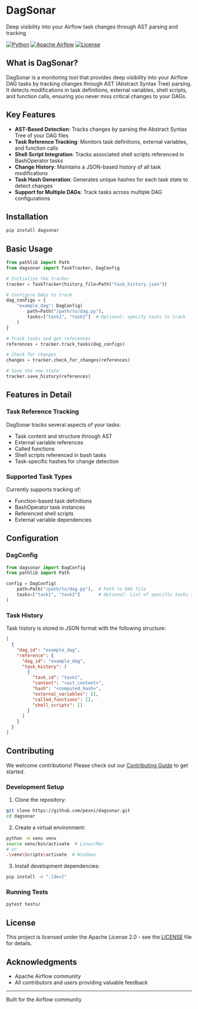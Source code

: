 # DagSonar

Deep visibility into your Airflow task changes through AST parsing and tracking

[![Python](https://img.shields.io/badge/python-3.7+-blue.svg)](https://www.python.org/downloads/)
[![Apache Airflow](https://img.shields.io/badge/apache--airflow-2.0+-yellow.svg)](https://airflow.apache.org/)
[![License](https://img.shields.io/badge/license-Apache%202.0-green.svg)](LICENSE)

## What is DagSonar?

DagSonar is a monitoring tool that provides deep visibility into your Airflow DAG tasks by tracking changes through AST (Abstract Syntax Tree) parsing. It detects modifications in task definitions, external variables, shell scripts, and function calls, ensuring you never miss critical changes to your DAGs.

## Key Features

- **AST-Based Detection**: Tracks changes by parsing the Abstract Syntax Tree of your DAG files
- **Task Reference Tracking**: Monitors task definitions, external variables, and function calls
- **Shell Script Integration**: Tracks associated shell scripts referenced in BashOperator tasks
- **Change History**: Maintains a JSON-based history of all task modifications
- **Task Hash Generation**: Generates unique hashes for each task state to detect changes
- **Support for Multiple DAGs**: Track tasks across multiple DAG configurations

## Installation

```bash
pip install dagsonar
```

## Basic Usage

```python
from pathlib import Path
from dagsonar import TaskTracker, DagConfig

# Initialize the tracker
tracker = TaskTracker(history_file=Path("task_history.json"))

# Configure DAGs to track
dag_configs = {
    "example_dag": DagConfig(
        path=Path("/path/to/dag.py"),
        tasks=["task1", "task2"]  # Optional: specify tasks to track
    )
}

# Track tasks and get references
references = tracker.track_tasks(dag_configs)

# Check for changes
changes = tracker.check_for_changes(references)

# Save the new state
tracker.save_history(references)
```

## Features in Detail

### Task Reference Tracking

DagSonar tracks several aspects of your tasks:
- Task content and structure through AST
- External variable references
- Called functions
- Shell scripts referenced in bash tasks
- Task-specific hashes for change detection

### Supported Task Types

Currently supports tracking of:
- Function-based task definitions
- BashOperator task instances
- Referenced shell scripts
- External variable dependencies

## Configuration

### DagConfig
```python
from dagsonar import DagConfig
from pathlib import Path

config = DagConfig(
    path=Path("/path/to/dag.py"),  # Path to DAG file
    tasks=["task1", "task2"]       # Optional: List of specific tasks to track
)
```

### Task History

Task history is stored in JSON format with the following structure:
```json
[
  {
    "dag_id": "example_dag",
    "reference": {
      "dag_id": "example_dag",
      "task_history": [
        {
          "task_id": "task1",
          "content": "<ast_content>",
          "hash": "<computed_hash>",
          "external_variables": [],
          "called_functions": [],
          "shell_scripts": []
        }
      ]
    }
  }
]
```

## Contributing

We welcome contributions! Please check out our [Contributing Guide](CONTRIBUTING.md) to get started.

### Development Setup

1. Clone the repository:
```bash
git clone https://github.com/pesni/dagsonar.git
cd dagsonar
```

2. Create a virtual environment:
```bash
python -m venv venv
source venv/bin/activate  # Linux/Mac
# or
.\venv\Scripts\activate  # Windows
```

3. Install development dependencies:
```bash
pip install -e ".[dev]"
```

### Running Tests
```bash
pytest tests/
```

## License

This project is licensed under the Apache License 2.0 - see the [LICENSE](LICENSE) file for details.

## Acknowledgments

- Apache Airflow community
- All contributors and users providing valuable feedback

---
Built for the Airflow community

